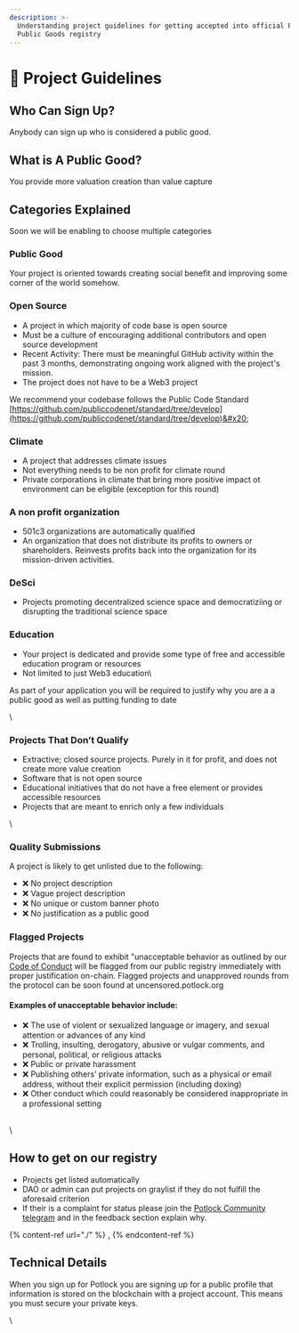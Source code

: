 ```yaml
---
description: >-
  Understanding project guidelines for getting accepted into official Potlock
  Public Goods registry
---
```


# 📖 Project Guidelines

## Who Can Sign Up?

Anybody can sign up who is considered a public good.&#x20;

## What is A Public Good?

You provide more valuation creation than value capture

## Categories Explained

Soon we will be enabling to choose multiple categories

### Public Good

Your project is oriented towards creating social benefit and improving some corner of the world somehow.

### &#x20;Open Source

* A project in which majority of code base is open source
* Must be a culture of encouraging additional contributors and open source development&#x20;
* Recent Activity: There must be meaningful GitHub activity within the past 3 months, demonstrating ongoing work aligned with the project's mission.
* The project does not have to be a Web3 project

We recommend your codebase follows the Public Code Standard [https://github.com/publiccodenet/standard/tree/develop](https://github.com/publiccodenet/standard/tree/develop)&#x20;

### Climate

* A project that addresses climate issues
* Not everything needs to be non profit for climate round
* Private corporations in climate that bring more positive impact ot environment can be eligible (exception for this round)

### A non profit organization

* 501c3 organizations are automatically qualified
* &#x20;An organization that does not distribute its profits to owners or shareholders. Reinvests profits back into the organization for its mission-driven activities.

### DeSci

* Projects promoting decentralized science space and democratiziing or disrupting the traditional science space

### Education

* Your project is dedicated and provide some type of free and accessible education program or resources
* Not limited to just Web3 education\


As part of your application you will be required to justify why you are a a public good as well as putting funding to date

\


### Projects That Don’t Qualify

* Extractive; closed source projects. Purely in it for profit, and does not create more value creation
* Software that is not open source&#x20;
* Educational initiatives that do not have a free element or provides accessible resources
* Projects that are meant to enrich only a few individuals&#x20;

\


### Quality Submissions

A project is likely to get unlisted due to the following:

* ❌ No project description
* ❌ Vague project description
* ❌ No unique or custom banner photo
* ❌ No justification as a public good

### Flagged Projects

Projects that are found to exhibit "unacceptable behavior as outlined by our [Code of Conduct](../../general-information/code-of-conduct/) will be flagged from our public registry immediately with proper justification on-chain. Flagged projects and unapproved rounds from the protocol can be soon found at uncensored.potlock.org&#x20;

#### Examples of unacceptable behavior include:

* ❌ The use of violent or sexualized language or imagery, and sexual attention or advances of any kind
* ❌ Trolling, insulting, derogatory, abusive or vulgar comments, and personal, political, or religious attacks
* ❌ Public or private harassment
* ❌ Publishing others’ private information, such as a physical or email address, without their explicit permission (including doxing)
* ❌ Other conduct which could reasonably be considered inappropriate in a professional setting

\
\


## How to get on our registry

* Projects get listed automatically
* DAO or admin can put projects on graylist if they do not fulfill the aforesaid criterion
* If their is a complaint for status please join the [Potlock Community telegram](https://potlock.org/communtiy) and in the feedback section explain why.&#x20;

{% content-ref url="./" %}
[.](./)
{% endcontent-ref %}

## Technical Details

When you sign up for  Potlock you are signing up for a public profile that information is stored on the blockchain with a project account. This means you must secure your private keys.

\
